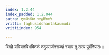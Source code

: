 ```yaml
---
index: 1.2.44
index_padded: 1.2.044
sutra: एकविभक्ति चापूर्वनिपाते
vritti: laghusiddhantakaumudi
vrittiindex: 954

---
```

विग्रहे यन्नियतविभक्तिकं तदुपसर्जनसञ्ज्ञं स्यान्न तु तस्य पूर्वनिपातः॥